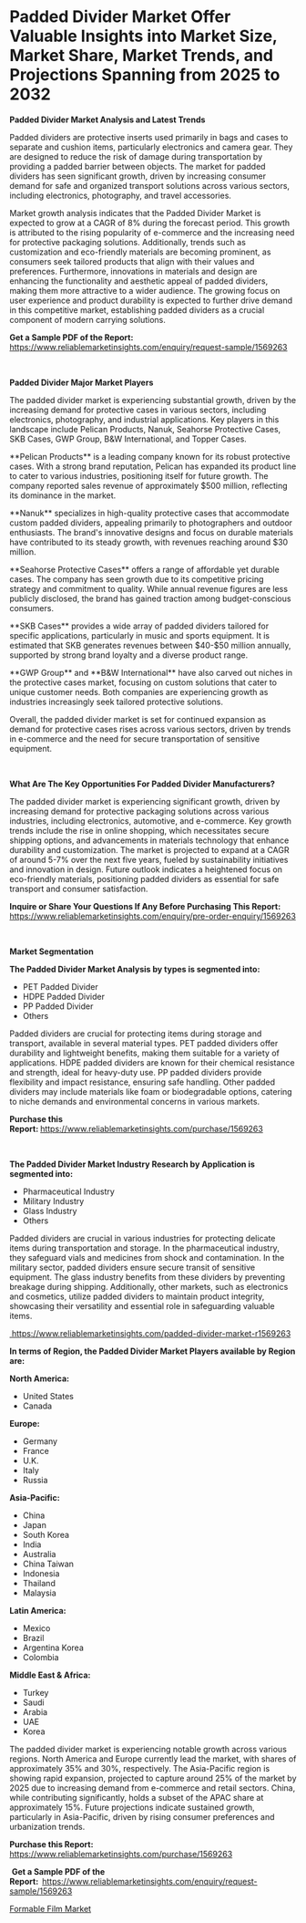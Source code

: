 <p><h1>Padded Divider Market Offer Valuable Insights into Market Size, Market Share, Market Trends, and Projections Spanning from 2025 to 2032</h1></p><p><strong>Padded Divider Market Analysis and Latest Trends</strong></p>
<p><p>Padded dividers are protective inserts used primarily in bags and cases to separate and cushion items, particularly electronics and camera gear. They are designed to reduce the risk of damage during transportation by providing a padded barrier between objects. The market for padded dividers has seen significant growth, driven by increasing consumer demand for safe and organized transport solutions across various sectors, including electronics, photography, and travel accessories.</p><p>Market growth analysis indicates that the Padded Divider Market is expected to grow at a CAGR of 8% during the forecast period. This growth is attributed to the rising popularity of e-commerce and the increasing need for protective packaging solutions. Additionally, trends such as customization and eco-friendly materials are becoming prominent, as consumers seek tailored products that align with their values and preferences. Furthermore, innovations in materials and design are enhancing the functionality and aesthetic appeal of padded dividers, making them more attractive to a wider audience. The growing focus on user experience and product durability is expected to further drive demand in this competitive market, establishing padded dividers as a crucial component of modern carrying solutions.</p></p>
<p><strong>Get a Sample PDF of the Report:&nbsp;</strong> <a href="https://www.reliablemarketinsights.com/enquiry/request-sample/1569263?utm_campaign=2181&utm_medium=2&utm_source=Github&utm_content=ia&utm_term=25032025&utm_id=padded-divider">https://www.reliablemarketinsights.com/enquiry/request-sample/1569263</a></p>
<p>&nbsp;</p>
<p><strong>Padded Divider Major Market Players</strong></p>
<p><p>The padded divider market is experiencing substantial growth, driven by the increasing demand for protective cases in various sectors, including electronics, photography, and industrial applications. Key players in this landscape include Pelican Products, Nanuk, Seahorse Protective Cases, SKB Cases, GWP Group, B&W International, and Topper Cases.</p><p>**Pelican Products** is a leading company known for its robust protective cases. With a strong brand reputation, Pelican has expanded its product line to cater to various industries, positioning itself for future growth. The company reported sales revenue of approximately $500 million, reflecting its dominance in the market.</p><p>**Nanuk** specializes in high-quality protective cases that accommodate custom padded dividers, appealing primarily to photographers and outdoor enthusiasts. The brand's innovative designs and focus on durable materials have contributed to its steady growth, with revenues reaching around $30 million.</p><p>**Seahorse Protective Cases** offers a range of affordable yet durable cases. The company has seen growth due to its competitive pricing strategy and commitment to quality. While annual revenue figures are less publicly disclosed, the brand has gained traction among budget-conscious consumers.</p><p>**SKB Cases** provides a wide array of padded dividers tailored for specific applications, particularly in music and sports equipment. It is estimated that SKB generates revenues between $40-$50 million annually, supported by strong brand loyalty and a diverse product range.</p><p>**GWP Group** and **B&W International** have also carved out niches in the protective cases market, focusing on custom solutions that cater to unique customer needs. Both companies are experiencing growth as industries increasingly seek tailored protective solutions.</p><p>Overall, the padded divider market is set for continued expansion as demand for protective cases rises across various sectors, driven by trends in e-commerce and the need for secure transportation of sensitive equipment.</p></p>
<p>&nbsp;</p>
<p><strong>What Are The Key Opportunities For Padded Divider Manufacturers?</strong></p>
<p><p>The padded divider market is experiencing significant growth, driven by increasing demand for protective packaging solutions across various industries, including electronics, automotive, and e-commerce. Key growth trends include the rise in online shopping, which necessitates secure shipping options, and advancements in materials technology that enhance durability and customization. The market is projected to expand at a CAGR of around 5-7% over the next five years, fueled by sustainability initiatives and innovation in design. Future outlook indicates a heightened focus on eco-friendly materials, positioning padded dividers as essential for safe transport and consumer satisfaction.</p></p>
<p><strong>Inquire or Share Your Questions If Any Before Purchasing This Report:</strong> <a href="https://www.reliablemarketinsights.com/enquiry/pre-order-enquiry/1569263?utm_campaign=2181&utm_medium=2&utm_source=Github&utm_content=ia&utm_term=25032025&utm_id=padded-divider">https://www.reliablemarketinsights.com/enquiry/pre-order-enquiry/1569263</a></p>
<p>&nbsp;</p>
<p><strong>Market Segmentation</strong></p>
<p><strong>The Padded Divider Market Analysis by types is segmented into:</strong></p>
<p><ul><li>PET Padded Divider</li><li>HDPE Padded Divider</li><li>PP Padded Divider</li><li>Others</li></ul></p>
<p><p>Padded dividers are crucial for protecting items during storage and transport, available in several material types. PET padded dividers offer durability and lightweight benefits, making them suitable for a variety of applications. HDPE padded dividers are known for their chemical resistance and strength, ideal for heavy-duty use. PP padded dividers provide flexibility and impact resistance, ensuring safe handling. Other padded dividers may include materials like foam or biodegradable options, catering to niche demands and environmental concerns in various markets.</p></p>
<p><strong>Purchase this Report:&nbsp;</strong><a href="https://www.reliablemarketinsights.com/purchase/1569263?utm_campaign=2181&utm_medium=2&utm_source=Github&utm_content=ia&utm_term=25032025&utm_id=padded-divider">https://www.reliablemarketinsights.com/purchase/1569263</a></p>
<p>&nbsp;</p>
<p><strong>The Padded Divider Market Industry Research by Application is segmented into:</strong></p>
<p><ul><li>Pharmaceutical Industry</li><li>Military Industry</li><li>Glass Industry</li><li>Others</li></ul></p>
<p><p>Padded dividers are crucial in various industries for protecting delicate items during transportation and storage. In the pharmaceutical industry, they safeguard vials and medicines from shock and contamination. In the military sector, padded dividers ensure secure transit of sensitive equipment. The glass industry benefits from these dividers by preventing breakage during shipping. Additionally, other markets, such as electronics and cosmetics, utilize padded dividers to maintain product integrity, showcasing their versatility and essential role in safeguarding valuable items.</p></p>
<p><a href="https://www.reliablemarketinsights.com/padded-divider-market-r1569263?utm_campaign=2181&utm_medium=2&utm_source=Github&utm_content=ia&utm_term=25032025&utm_id=padded-divider">&nbsp;https://www.reliablemarketinsights.com/padded-divider-market-r1569263</a></p>
<p><strong>In terms of Region, the Padded Divider Market Players available by Region are:</strong></p>
<p>
    <p> <strong> North America: </strong>
        <ul>
            <li>United States</li>
            <li>Canada</li>
        </ul>
        </p> 
    <p> <strong> Europe: </strong>
        <ul>
            <li>Germany</li>
            <li>France</li>
            <li>U.K.</li>
            <li>Italy</li>
            <li>Russia</li>
        </ul>
        </p> 
    <p> <strong> Asia-Pacific: </strong>
        <ul>
            <li>China</li>
            <li>Japan</li>
            <li>South Korea</li>
            <li>India</li>
            <li>Australia</li>
            <li>China Taiwan</li>
            <li>Indonesia</li>
            <li>Thailand</li>
            <li>Malaysia</li>
        </ul>
        </p> 
    <p> <strong> Latin America: </strong>
        <ul>
            <li>Mexico</li>
            <li>Brazil</li>
            <li>Argentina Korea</li>
            <li>Colombia</li>
        </ul>
        </p> 
    <p> <strong> Middle East & Africa: </strong>
        <ul>
            <li>Turkey</li>
            <li>Saudi</li>
            <li>Arabia</li>
            <li>UAE</li>
            <li>Korea</li>
        </ul>
    </p>
    </p>
<p><p>The padded divider market is experiencing notable growth across various regions. North America and Europe currently lead the market, with shares of approximately 35% and 30%, respectively. The Asia-Pacific region is showing rapid expansion, projected to capture around 25% of the market by 2025 due to increasing demand from e-commerce and retail sectors. China, while contributing significantly, holds a subset of the APAC share at approximately 15%. Future projections indicate sustained growth, particularly in Asia-Pacific, driven by rising consumer preferences and urbanization trends.</p></p>
<p><strong>Purchase this Report: </strong><a href="https://www.reliablemarketinsights.com/purchase/1569263?utm_campaign=2181&utm_medium=2&utm_source=Github&utm_content=ia&utm_term=25032025&utm_id=padded-divider">https://www.reliablemarketinsights.com/purchase/1569263</a></p>
<p>&nbsp;<strong>Get a Sample PDF of the Report:&nbsp;&nbsp;</strong><a href="https://www.reliablemarketinsights.com/enquiry/request-sample/1569263?utm_campaign=2181&utm_medium=2&utm_source=Github&utm_content=ia&utm_term=25032025&utm_id=padded-divider">https://www.reliablemarketinsights.com/enquiry/request-sample/1569263</a></p>
<p><strong></strong></p>
<p><p><a href="https://github.com/spineamosa0e/Market-Research-Report-List-1/blob/main/formable-film-market.md?utm_campaign=2181&utm_medium=2&utm_source=Github&utm_content=ia&utm_term=25032025&utm_id=padded-divider">Formable Film Market</a></p></p>